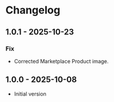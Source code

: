 # Changelog

## 1.0.1 - 2025-10-23

### Fix

- Corrected Marketplace Product image.

## 1.0.0 - 2025-10-08

- Initial version
